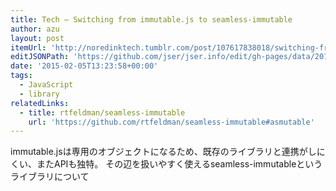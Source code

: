 ```yaml
---
title: Tech — Switching from immutable.js to seamless-immutable
author: azu
layout: post
itemUrl: 'http://noredinktech.tumblr.com/post/107617838018/switching-from-immutable-js-to-seamless-immutable'
editJSONPath: 'https://github.com/jser/jser.info/edit/gh-pages/data/2015/02/index.json'
date: '2015-02-05T13:23:58+00:00'
tags:
  - JavaScript
  - library
relatedLinks:
  - title: rtfeldman/seamless-immutable
    url: 'https://github.com/rtfeldman/seamless-immutable#asmutable'
---
```

immutable.jsは専用のオブジェクトになるため、既存のライブラリと連携がしにくい、またAPIも独特。
その辺を扱いやすく使えるseamless-immutableというライブラリについて
